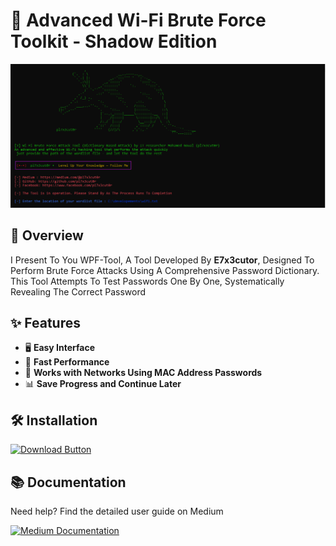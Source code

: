# 📡 Advanced Wi-Fi Brute Force Toolkit - Shadow Edition


![Terminal Preview](1.PNG)  
## 📌 Overview
I Present To You WPF-Tool, A Tool Developed By **E7x3cutor**, Designed To Perform Brute Force Attacks Using A Comprehensive Password Dictionary. This Tool Attempts To Test Passwords One By One, Systematically Revealing The Correct Password
## ✨ Features
- 🖥 **Easy Interface**  
- 🚀 **Fast Performance**  
- 📶 **Works with Networks Using MAC Address Passwords**  
- 📊 **Save Progress and Continue Later**

## 🛠️ Installation
<p align="left">
  <a href="https://github.com/E7x3cutor/wifi-bf-tool/releases/download/v1.0/WiFi.Brute.Force.exe">
    <img src="https://img.shields.io/badge/Download-E7x3cutor-red?style=for-the-badge&logo=windows" alt="Download Button"/>
  </a>  
</p> 

## 📚 Documentation
<div align="left">
  <p>Need help? Find the detailed user guide on Medium</p>
  <a href="https://medium.com/@E7x3cutor/tool-advanced-wi-fi-brute-force-engine-dictionary-based-attack-5dfa9a567f2f" target="_blank">
    <img src="https://img.shields.io/badge/📖_Read_on_Medium-12100E?style=for-the-badge&logo=medium&logoColor=white" alt="Medium Documentation"/>
  </a>
</div>
